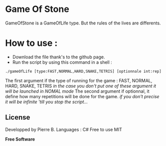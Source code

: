 # Game Of Stone


GameOfStone is a GameOfLife type. But the rules of the lives are differents.
# How to use :
* Download the file thank's to the github page.
* Run the script by using this command in a shell :
```shell
./gameOfLife [type:FAST,NORMAL,HARD,SNAKE,TETRIS] [optionnale int:rep]
```
The first argument if the type of running for the game : FAST, NORMAL, HARD, SNAKE, TETRIS
*in the case you don't put one of these argument it will be launched in NOMAL mode*
The second argument if optionnal, it define how many repetitions will be done for the game.
*if you don't precise it will be infinite 'till you stop the script...*


License
----
Developped by Pierre B.
Languages : C#
Free to use
MIT


**Free Software**
